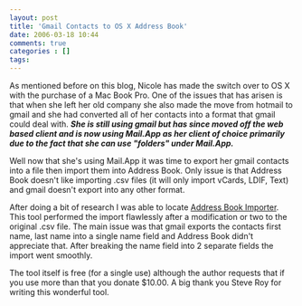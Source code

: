 ```yaml
---
layout: post
title: 'Gmail Contacts to OS X Address Book'
date: 2006-03-18 10:44
comments: true
categories : []
tags:
---
```

As mentioned before on this blog, Nicole has made the switch over to OS X with the purchase of a Mac Book Pro. One of the issues that has arisen is that when she left her old company she also made the move from hotmail to gmail and she had converted all of her contacts into a format that gmail could deal with. ***She is still using gmail but has since moved off the web based client and is now using Mail.App as her client of choice primarily due to the fact that she can use "folders" under Mail.App.***

Well now that she's using Mail.App it was time to export her gmail contacts into a file then import them into Address Book. Only issue is that Address Book doesn't like importing .csv files (it will only import  vCards, LDIF, Text) and gmail doesn't export into any other format.

After doing a bit of research I was able to locate <a href="http://homepage.mac.com/sroy/addressbookimporter/">Address Book Importer</a>. This tool performed the import flawlessly after a modification or two to the original .csv file. The main issue was that gmail exports the contacts first name, last name into a single name field and Address Book didn't appreciate that. After breaking the name field into 2 separate fields the import went smoothly.

The tool itself is free (for a single use) although the author requests that if you use more than that you donate $10.00. A big thank you Steve Roy for writing this wonderful tool.

